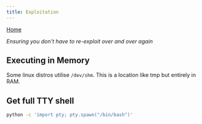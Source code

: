 ```yaml
---
title: Exploitation
---
```


[Home](./)

_Ensuring you don't have to re-exploit over and over again_

## Executing in Memory
Some linux distros utilise `/dev/shm`. This is a location like tmp but entirely in RAM.

## Get full TTY shell
```bash
python -c 'import pty; pty.spawn("/bin/bash")'
```